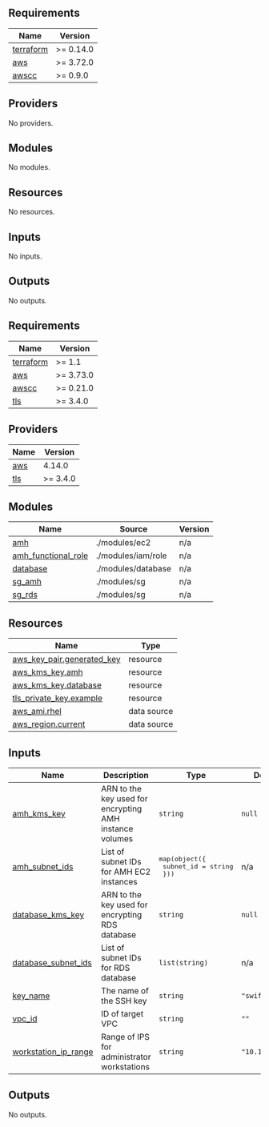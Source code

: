 ## Requirements

| Name | Version |
|------|---------|
| <a name="requirement_terraform"></a> [terraform](#requirement\_terraform) | >= 0.14.0 |
| <a name="requirement_aws"></a> [aws](#requirement\_aws) | >= 3.72.0 |
| <a name="requirement_awscc"></a> [awscc](#requirement\_awscc) | >= 0.9.0 |

## Providers

No providers.

## Modules

No modules.

## Resources

No resources.

## Inputs

No inputs.

## Outputs

No outputs.

<!-- BEGIN_TF_DOCS -->
## Requirements

| Name | Version |
|------|---------|
| <a name="requirement_terraform"></a> [terraform](#requirement\_terraform) | >= 1.1 |
| <a name="requirement_aws"></a> [aws](#requirement\_aws) | >= 3.73.0 |
| <a name="requirement_awscc"></a> [awscc](#requirement\_awscc) | >= 0.21.0 |
| <a name="requirement_tls"></a> [tls](#requirement\_tls) | >= 3.4.0 |

## Providers

| Name | Version |
|------|---------|
| <a name="provider_aws"></a> [aws](#provider\_aws) | 4.14.0 |
| <a name="provider_tls"></a> [tls](#provider\_tls) | >= 3.4.0 |

## Modules

| Name | Source | Version |
|------|--------|---------|
| <a name="module_amh"></a> [amh](#module\_amh) | ./modules/ec2 | n/a |
| <a name="module_amh_functional_role"></a> [amh\_functional\_role](#module\_amh\_functional\_role) | ./modules/iam/role | n/a |
| <a name="module_database"></a> [database](#module\_database) | ./modules/database | n/a |
| <a name="module_sg_amh"></a> [sg\_amh](#module\_sg\_amh) | ./modules/sg | n/a |
| <a name="module_sg_rds"></a> [sg\_rds](#module\_sg\_rds) | ./modules/sg | n/a |

## Resources

| Name | Type |
|------|------|
| [aws_key_pair.generated_key](https://registry.terraform.io/providers/hashicorp/aws/latest/docs/resources/key_pair) | resource |
| [aws_kms_key.amh](https://registry.terraform.io/providers/hashicorp/aws/latest/docs/resources/kms_key) | resource |
| [aws_kms_key.database](https://registry.terraform.io/providers/hashicorp/aws/latest/docs/resources/kms_key) | resource |
| [tls_private_key.example](https://registry.terraform.io/providers/hashicorp/tls/latest/docs/resources/private_key) | resource |
| [aws_ami.rhel](https://registry.terraform.io/providers/hashicorp/aws/latest/docs/data-sources/ami) | data source |
| [aws_region.current](https://registry.terraform.io/providers/hashicorp/aws/latest/docs/data-sources/region) | data source |

## Inputs

| Name | Description | Type | Default | Required |
|------|-------------|------|---------|:--------:|
| <a name="input_amh_kms_key"></a> [amh\_kms\_key](#input\_amh\_kms\_key) | ARN to the key used for encrypting AMH instance volumes | `string` | `null` | no |
| <a name="input_amh_subnet_ids"></a> [amh\_subnet\_ids](#input\_amh\_subnet\_ids) | List of subnet IDs for AMH EC2 instances | <pre>map(object({<br>    subnet_id = string<br>  }))</pre> | n/a | yes |
| <a name="input_database_kms_key"></a> [database\_kms\_key](#input\_database\_kms\_key) | ARN to the key used for encrypting RDS database | `string` | `null` | no |
| <a name="input_database_subnet_ids"></a> [database\_subnet\_ids](#input\_database\_subnet\_ids) | List of subnet IDs for RDS database | `list(string)` | n/a | yes |
| <a name="input_key_name"></a> [key\_name](#input\_key\_name) | The name of the SSH key | `string` | `"swift"` | no |
| <a name="input_vpc_id"></a> [vpc\_id](#input\_vpc\_id) | ID of target VPC | `string` | `""` | no |
| <a name="input_workstation_ip_range"></a> [workstation\_ip\_range](#input\_workstation\_ip\_range) | Range of IPS for administrator workstations | `string` | `"10.1.0.0/16"` | no |

## Outputs

No outputs.
<!-- END_TF_DOCS -->